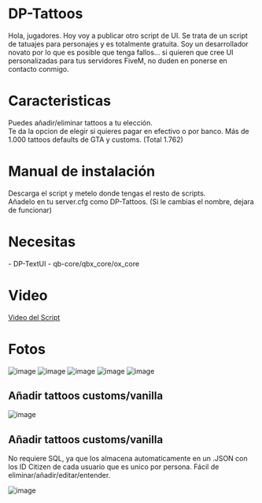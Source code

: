 # DP-Tattoos
Hola, jugadores. Hoy voy a publicar otro script de UI. Se trata de un script de tatuajes para personajes y es totalmente gratuita. Soy un desarrollador novato por lo que es posible que tenga fallos... si quieren que cree UI personalizadas para tus servidores FiveM, no duden en ponerse en contacto conmigo.

<h1>Caracteristicas</h1>
Puedes añadir/eliminar tattoos a tu elección.<br>
Te da la opcion de elegir si quieres pagar en efectivo o por banco.
Más de 1.000 tattoos defaults de GTA y customs. (Total 1.762)

<h1>Manual de instalación</h1>
Descarga el script y metelo donde tengas el resto de scripts. <br>
Añadelo en tu server.cfg como DP-Tattoos. (Si le cambias el nombre, dejara de funcionar)

<h1>Necesitas</h1>
- DP-TextUI
- qb-core/qbx_core/ox_core

<h1>Video</h1>

<a href="https://youtu.be/tv3oKkkCl1s">Video del Script</a>

<h1>Fotos</h1>

![image](https://github.com/user-attachments/assets/37c0eed2-b2a7-4a22-a07b-d55d9809853a)
![image](https://github.com/user-attachments/assets/a2c43a4c-56da-4d6e-8529-0ff1d3f469c6)
![image](https://github.com/user-attachments/assets/73c081db-5d21-4b54-8784-c86b4a548efe)
![image](https://github.com/user-attachments/assets/c3d61b96-138b-4078-83a3-aad0ebcfc8c1)
![image](https://github.com/user-attachments/assets/fa4763b1-32b7-4d6b-b912-566990da2639)

<h2>Añadir tattoos customs/vanilla</h2>

![image](https://github.com/user-attachments/assets/0c65cf0f-4edb-4110-b6c1-40b025ae62c9)

<h2>Añadir tattoos customs/vanilla</h2>
No requiere SQL, ya que los almacena automaticamente en un .JSON con los ID Citizen de cada usuario que es unico por persona.
Fácil de eliminar/añadir/editar/entender.

![image](https://github.com/user-attachments/assets/aa227762-615f-4460-9721-c3480d609376)
